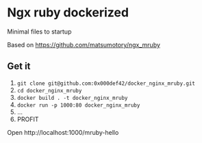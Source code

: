 # Ngx ruby dockerized

Minimal files to startup

Based on https://github.com/matsumotory/ngx_mruby

## Get it
1. `git clone git@github.com:0x000def42/docker_nginx_mruby.git`
2. `cd docker_nginx_mruby`
3. `docker build . -t docker_nginx_mruby`
4. `docker run -p 1000:80 docker_nginx_mruby`
5. ...
6. PROFIT

Open http://localhost:1000/mruby-hello